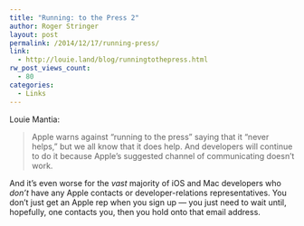 ```yaml
---
title: "Running: to the Press 2"
author: Roger Stringer
layout: post
permalink: /2014/12/17/running-press/
link:
  - http://louie.land/blog/runningtothepress.html
rw_post_views_count:
  - 80
categories:
  - Links
---
```

Louie Mantia:

> Apple warns against “running to the press” saying that it “never helps,” but we all know that it does help. And developers will continue to do it because Apple’s suggested channel of communicating doesn’t work. 

And it’s even worse for the *vast* majority of iOS and Mac developers who *don’t* have any Apple contacts or developer-relations representatives. You don’t just get an Apple rep when you sign up — you just need to wait until, hopefully, one contacts you, then you hold onto that email address.
